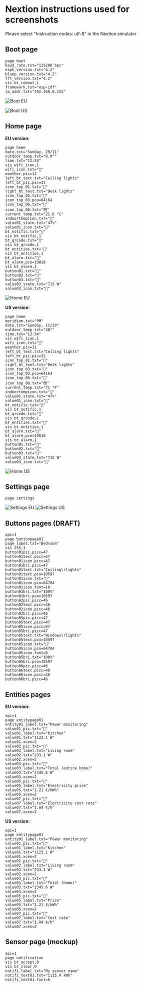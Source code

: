 # Nextion instructions used for screenshots

Please select "Instruction codes: utf-8" in the Nextion simulator

## Boot page

```nextion
page boot
baud_rate.txt="115200 bps"
esph_version.txt="4.2"
bluep_version.txt="4.2"
tft_version.txt="4.2"
vis bt_reboot,1
framework.txt="esp-idf"
ip_addr.txt="192.168.0.123"
```

![Boot EU](../docs/pics/eu_boot.png)

![Boot US](../docs/pics/us_boot.png)

## Home page

**EU version:**

```nextion
page home
date.txt="Sunday, 29/11"
outdoor_temp.txt="8.9°"
time.txt="12:34"
vis wifi_icon,1
wifi_icon.txt=""
weather.pic=11
left_bt_text.txt="Ceiling lights"
left_bt_pic.pic=32
icon_top_01.txt=""
right_bt_text.txt="Desk lights"
icon_top_03.txt=""
icon_top_03.pco=64164
icon_top_06.txt=""
icon_top_08.txt="侀"
current_temp.txt="21.6 °C"
indoortempicon.txt=""
value01_state.txt="47%"
value01_icon.txt=""
bt_notific.txt=""
vis bt_notific,1
bt_qrcode.txt=""
vis bt_qrcode,1
bt_entities.txt=""
vis bt_entities,1
bt_alarm.txt=""
bt_alarm.pco=19818
vis bt_alarm,1
button01.txt=""
button02.txt=""
button03.txt=""
value03_state.txt="715 W"
value03_icon.txt=""
```

![Home EU](../docs/pics/eu_home.png)

**US version:**

```nextion
page home
meridiem.txt="PM"
date.txt="Sunday, 11/29"
outdoor_temp.txt="48°"
time.txt="12:34"
vis wifi_icon,1
wifi_icon.txt=""
weather.pic=11
left_bt_text.txt="Ceiling lights"
left_bt_pic.pic=32
icon_top_01.txt=""
right_bt_text.txt="Desk lights"
icon_top_03.txt=""
icon_top_03.pco=64164
icon_top_06.txt=""
icon_top_08.txt="侀"
current_temp.txt="71 °F"
indoortempicon.txt=""
value01_state.txt="47%"
value01_icon.txt=""
bt_notific.txt=""
vis bt_notific,1
bt_qrcode.txt=""
vis bt_qrcode,1
bt_entities.txt=""
vis bt_entities,1
bt_alarm.txt=""
bt_alarm.pco=19818
vis bt_alarm,1
button01.txt=""
button02.txt=""
button03.txt=""
value03_state.txt="715 W"
value03_icon.txt=""
```

![Home US](../docs/pics/us_home.png)

## Settings page

```nextion
page settings
```

![Settings EU](../docs/pics/eu_settings.png)
![Settings US](../docs/pics/us_settings.png)

## Buttons pages (DRAFT)

```nextion
api=1
page buttonpage01
page_label.txt="Bedroom"
vis 255,1
button01pic.picc=47
button01text.picc=47
button01icon.picc=47
button01bri.picc=47
button01text.txt="Ceiling\rlights"
button01text.pco=10597
button01icon.txt=""
button01icon.pco=64704
button01icon.font=10
button01bri.txt="100%"
button01bri.pco=10597
button02pic.picc=46
button02text.picc=46
button02icon.picc=46
button02bri.picc=46
button05pic.picc=47
button05text.picc=47
button05icon.picc=47
button05bri.picc=47
button05text.txt="Windows\rlights"
button05text.pco=10597
button05icon.txt=""
button05icon.pco=64704
button05icon.font=8
button05bri.txt="100%"
button05bri.pco=10597
button06pic.picc=46
button06text.picc=46
button06icon.picc=46
button06bri.picc=46
```

## Entities pages

**EU version:**

```nextion
api=1
page entitypage01
entity01_label.txt="Power monitoring"
value01_pic.txt=""
value01_label.txt="Kitchen"
value01.txt="1123.1 W"
value01.xcen=2
value02_pic.txt=""
value02_label.txt="Living room"
value02.txt="233.1 W"
value02.xcen=2
value03_pic.txt=""
value03_label.txt="Total (entire home)"
value03.txt="2345.6 W"
value03.xcen=2
value05_pic.txt=""
value05_label.txt="Electricity price"
value05.txt="1.21 €/kWh"
value05.xcen=2
value07_pic.txt=""
value07_label.txt="Electricity cost rate"
value07.txt="1.84 €/h"
value07.xcen=2
```

**US version:**

```nextion
api=1
page entitypage01
entity01_label.txt="Power monitoring"
value01_pic.txt=""
value01_label.txt="Kitchen"
value01.txt="1123.1 W"
value01.xcen=2
value02_pic.txt=""
value02_label.txt="Living room"
value02.txt="233.1 W"
value02.xcen=2
value03_pic.txt=""
value03_label.txt="Total (home)"
value03.txt="2345.6 W"
value03.xcen=2
value05_pic.txt=""
value05_label.txt="Price"
value05.txt="1.21 $/kWh"
value05.xcen=2
value07_pic.txt=""
value07_label.txt="Cost rate"
value07.txt="1.84 $/h"
value07.xcen=2
```

## Sensor page (mockup)

```nextion
api=1
page notification
vis bt_accept,0
vis bt_clear,0
notifi_label.txt="My sensor name"
notifi_text01.txt="1115.4 kWh"
notifi_text01.font=6
```
